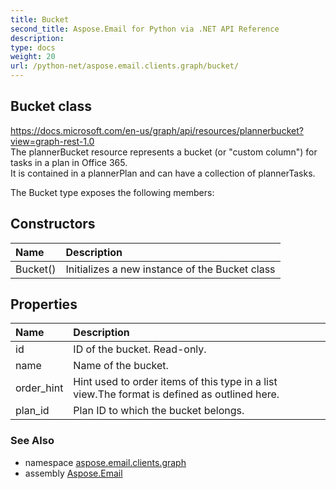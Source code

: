 ```yaml
---
title: Bucket
second_title: Aspose.Email for Python via .NET API Reference
description: 
type: docs
weight: 20
url: /python-net/aspose.email.clients.graph/bucket/
---
```


## Bucket class

https://docs.microsoft.com/en-us/graph/api/resources/plannerbucket?view=graph-rest-1.0<br/>            The plannerBucket resource represents a bucket (or "custom column") for tasks in a plan in Office 365. <br/>            It is contained in a plannerPlan and can have a collection of plannerTasks.

The Bucket type exposes the following members:
## Constructors
| Name | Description |
| :- | :- |
|Bucket()|Initializes a new instance of the Bucket class|
## Properties
| Name | Description |
| :- | :- |
|id|ID of the bucket. Read-only.|
|name|Name of the bucket.|
|order_hint|Hint used to order items of this type in a list view.The format is defined as outlined here.|
|plan_id|Plan ID to which the bucket belongs.|

### See Also

* namespace [aspose.email.clients.graph](/email/python-net/aspose.email.clients.graph/)
* assembly [Aspose.Email](/email/python-net/)

